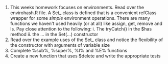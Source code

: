 1. This weeks homework focuses on environments. Read over the envirohash.R file. A Set_ class is defined that is a convenient refClass wrapper for some *simple* environment operations. There are many functions we haven't used heavily (or at all) like assign, get, remove and ls. Pay close attention to the following:
    i. The tryCatch() in the $has method 
    ii. the ... in the Set(...) constructor
2. Read over the example uses of the Set_ class and notice the flexibility of the constructor with arguments of variable size
3. Complete %sub%, %super%, %I% and %E% functions
4. Create a new function that uses $delete and write the appropriate tests    